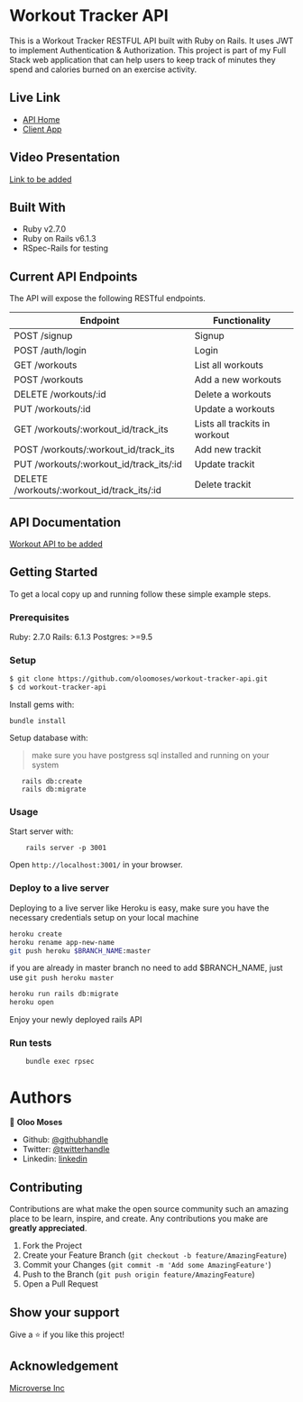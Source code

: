 # Workout Tracker API

This is a Workout Tracker RESTFUL API built with Ruby on Rails. It uses JWT to implement Authentication & Authorization.
This project is part of my Full Stack web application that can help users to keep track of minutes they spend and calories burned on an exercise activity.

## Live Link
- [API Home](https://afternoon-castle-24666.herokuapp.com/)
- [Client App](https://agitated-heyrovsky-eb2953.netlify.app)

## Video Presentation
[Link to be added]()

## Built With

- Ruby v2.7.0
- Ruby on Rails v6.1.3
- RSpec-Rails for testing

## Current API Endpoints

The API will expose the following RESTful endpoints.

| Endpoint                                     | Functionality                |
|----------------------------------------------|------------------------------|
| POST /signup                                 | Signup                       |
| POST /auth/login                             | Login                        |
| GET /workouts                                | List all workouts            |
| POST /workouts                               | Add a new workouts           |
| DELETE /workouts/:id                         | Delete a workouts            |
| PUT /workouts/:id                            | Update a workouts            |
| GET /workouts/:workout_id/track_its          | Lists all trackits in workout|
| POST /workouts/:workout_id/track_its         | Add new trackit              |
| PUT /workouts/:workout_id/track_its/:id      | Update trackit               |
| DELETE /workouts/:workout_id/track_its/:id   | Delete trackit               |

## API Documentation
[Workout API to be added]()

## Getting Started

To get a local copy up and running follow these simple example steps.

### Prerequisites

Ruby: 2.7.0
Rails: 6.1.3
Postgres: >=9.5

### Setup

~~~bash
$ git clone https://github.com/oloomoses/workout-tracker-api.git
$ cd workout-tracker-api
~~~

Install gems with:

```
bundle install
```

Setup database with:

> make sure you have postgress sql installed and running on your system

```
   rails db:create
   rails db:migrate
```

### Usage

Start server with:

```
    rails server -p 3001
```

Open `http://localhost:3001/` in your browser.

### Deploy to a live server

Deploying to a live server like Heroku is easy, make sure you have the necessary credentials setup on your local machine

```bash
heroku create
heroku rename app-new-name
git push heroku $BRANCH_NAME:master 
```
if you are already in master branch no need to add $BRANCH_NAME, just use `git push heroku master`

```bash
heroku run rails db:migrate
heroku open
```

Enjoy your newly deployed rails API


### Run tests

```
    bundle exec rpsec 
```

# Authors

👤 **Oloo Moses**
- Github: [@githubhandle](https://github.com/oloomoses)
- Twitter: [@twitterhandle](https://twitter.com/olooine)
- Linkedin: [linkedin](https://www.linkedin.com/in/oloomoses/)


## Contributing

Contributions are what make the open source community such an amazing place to be learn, inspire, and create. Any contributions you make are **greatly appreciated**.

1. Fork the Project
2. Create your Feature Branch (`git checkout -b feature/AmazingFeature`)
3. Commit your Changes (`git commit -m 'Add some AmazingFeature'`)
4. Push to the Branch (`git push origin feature/AmazingFeature`)
5. Open a Pull Request

## Show your support

Give a ⭐️ if you like this project!

## Acknowledgement
[Microverse Inc](https://www.microverse.org/)
